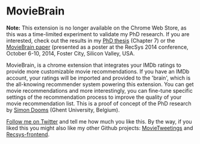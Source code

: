 MovieBrain
========

**Note:** This extension is no longer available on the Chrome Web Store, as this was a time-limited experiment to validate my PhD research. If you are interested, check out the results in my [PhD thesis](http://bit.ly/simonphd) (Chapter 7) or the [MovieBrain paper](http://ceur-ws.org/Vol-1247/recsys14_poster19.pdf) (presented as a poster at the RecSys 2014 conference, October 6-10, 2014, Foster City, Silicon Valley, USA.

MovieBrain, is a chrome extension that integrates your IMDb ratings to provide more customizable movie recommendations. If you have an IMDb account, your ratings will be imported and provided to the 'brain', which is the all-knowing recommender system powering this extension. You can get movie recommendations and more interestingly, you can fine-tune specific settings of the recommendation process to improve the quality of your movie recommendation list. This is a proof of concept of the PhD research by [Simon Dooms](http://twitter.com/sidooms) (Ghent University, Belgium). 

[Follow me on Twitter](http://twitter.com/sidooms) and tell me how much you like this. By the way, if you liked this you might also like my other Github projects: [MovieTweetings](https://github.com/sidooms/MovieTweetings) and [Recsys-frontend](https://github.com/sidooms/Recsys-frontend).
